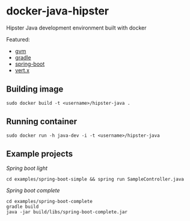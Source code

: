 docker-java-hipster
===================

Hipster Java development environment built with docker

Featured:
- [gvm](http://gvmtool.net/)
- [gradle](http://www.gradle.org/)
- [spring-boot](http://projects.spring.io/spring-boot/)
- [vert.x](http://vertx.io/)

Building image
--------------

```
sudo docker build -t <username>/hipster-java .
```

Running container
-----------------

```
sudo docker run -h java-dev -i -t <username>/hipster-java
```

Example projects
----------------

*Spring boot light*

```
cd examples/spring-boot-simple && spring run SampleController.java
```

*Spring boot complete*

```
cd examples/spring-boot-complete
gradle build
java -jar build/libs/spring-boot-complete.jar
```
